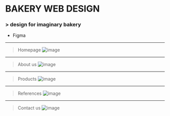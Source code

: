 # BAKERY WEB DESIGN
### > design for imaginary bakery
  * Figma
  
***
> Homepage
![image](https://github.com/melovin/Bakery_web_design/assets/70209304/fa627dc6-a22b-44f2-b997-eee409cba698)
***
> About us
![image](https://github.com/melovin/Bakery_web_design/assets/70209304/b0e53df1-cd0b-4b03-a3b1-3c80a005eddf)
***
> Products
![image](https://github.com/melovin/Bakery_web_design/assets/70209304/91b77bee-80af-4efa-8ad4-794091a77f59)
***
> References
![image](https://github.com/melovin/Bakery_web_design/assets/70209304/6044beec-ef33-4cfd-9e11-7d3e71eee636)
***
> Contact us
![image](https://github.com/melovin/Bakery_web_design/assets/70209304/02419a41-ac20-4ddd-8136-edb28f971f59)
